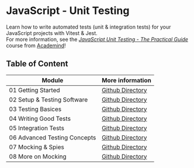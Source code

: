 # JavaScript - Unit Testing

Learn how to write automated tests (unit & integration tests) for your JavaScript projects with Vitest & Jest.<br/>
For more information, see the _[JavaScript Unit Testing - The Practical Guide](https://www.udemy.com/course/javascript-unit-testing-the-practical-guide/)_ course from [Academind](https://academind.com)!

## Table of Content

| Module                       | More information                                                                                                              |
| ---------------------------- | ----------------------------------------------------------------------------------------------------------------------------- |
| 01 Getting Started           | [Github Directory](https://github.com/ThomasCode92/JavaScript-Testing/tree/JavaScript-Unit-Testing/01-Getting-Started)        |
| 02 Setup & Testing Software  | [Github Directory](https://github.com/ThomasCode92/JavaScript-Testing/tree/JavaScript-Unit-Testing/02-Setup-Testing-Software) |
| 03 Testing Basices           | [Github Directory](https://github.com/ThomasCode92/JavaScript-Testing/tree/JavaScript-Unit-Testing/03-Testing-Basics)         |
| 04 Writing Good Tests        | [Github Directory](https://github.com/ThomasCode92/JavaScript-Testing/tree/JavaScript-Unit-Testing/04-Writing-Good-Tests)     |
| 05 Integration Tests         | [Github Directory](https://github.com/ThomasCode92/JavaScript-Testing/tree/JavaScript-Unit-Testing/05-Integration-Tests)      |
| 06 Advanced Testing Concepts | [Github Directory](https://github.com/ThomasCode92/JavaScript-Testing/tree/JavaScript-Unit-Testing/06-Advanced-Concepts)      |
| 07 Mocking & Spies           | [Github Directory](https://github.com/ThomasCode92/JavaScript-Testing/tree/JavaScript-Unit-Testing/07-Mocking-and-Spies)      |
| 08 More on Mocking           | [Github Directory](https://github.com/ThomasCode92/JavaScript-Testing/tree/JavaScript-Unit-Testing/08-More-Mocking)           |
